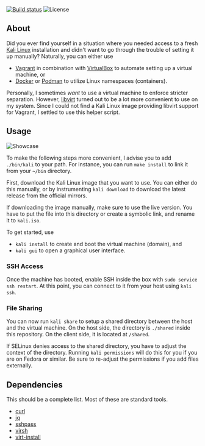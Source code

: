 [![Build status](https://img.shields.io/github/workflow/status/eikendev/kali-libvirt/Main)](https://github.com/eikendev/kali-libvirt/actions)
![License](https://img.shields.io/github/license/eikendev/kali-libvirt)

## About

Did you ever find yourself in a situation where you needed access to a fresh [Kali Linux](https://www.kali.org/) installation and didn't want to go through the trouble of setting it up manually?
Naturally, you can either use
- [Vagrant](https://www.vagrantup.com/) in combination with [VirtualBox](https://www.virtualbox.org/) to automate setting up a virtual machine, or
- [Docker](https://www.docker.com/) or [Podman](https://podman.io/) to utilize Linux namespaces (containers).

Personally, I sometimes _want_ to use a virtual machine to enforce stricter separation.
However, [libvirt](https://libvirt.org/) turned out to be a lot more convenient to use on my system.
Since I could not find a Kali Linux image providing libvirt support for Vagrant, I settled to use this helper script.

## Usage

![Showcase](https://i.imgur.com/YxIJvCz.gif)

To make the following steps more convenient, I advise you to add `./bin/kali` to your path.
For instance, you can run `make install` to link it from your `~/bin` directory.

First, download the Kali Linux image that you want to use.
You can either do this manually, or by instrumenting `kali download` to download the latest release from the official mirrors.

If downloading the image manually, make sure to use the live version.
You have to put the file into this directory or create a symbolic link, and rename it to `kali.iso`.

To get started, use
- `kali install` to create and boot the virtual machine (domain), and
- `kali gui` to open a graphical user interface.

### SSH Access

Once the machine has booted, enable SSH inside the box with `sudo service ssh restart`.
At this point, you can connect to it from your host using `kali ssh`.

### File Sharing

You can now run `kali share` to setup a shared directory between the host and the virtual machine.
On the host side, the directory is `./shared` inside this repository.
On the client side, it is located at `/shared`.

If SELinux denies access to the shared directory, you have to adjust the context of the directory.
Running `kali permissions` will do this for you if you are on Fedora or similar.
Be sure to re-adjust the permissions if you add files externally.

## Dependencies

This should be a complete list.
Most of these are standard tools.

- [curl](https://curl.haxx.se/)
- [jq](https://stedolan.github.io/jq/)
- [sshpass](https://sourceforge.net/projects/sshpass/)
- [virsh](https://libvirt.org/)
- [virt-install](https://virt-manager.org/)
